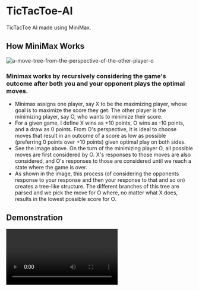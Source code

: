 # TicTacToe-AI
TicTacToe AI made using MiniMax.

## How MiniMax Works
![a-move-tree-from-the-perspective-of-the-other-player-o](https://github.com/Andrewzekid/TicTacToe-AI/assets/79450923/7901eae0-6dc8-4142-8ea1-ebd02f3d3084)

### Minimax works by recursively considering the game's outcome after both you and your opponent plays the optimal moves.
* Minimax assigns one player, say X to be the maximizing player, whose goal is to maximize the score they get. The other player is the minimizing player, say O, who wants to minimize their score.
* For a given game, I define X wins as +10 points, O wins as -10 points, and a draw as 0 points. From O's perspective, it is ideal to choose moves that result in an outcome of a score as low as possible (preferring 0 points over +10 points) given optimal play on both sides.
* See the image above. On the turn of the minimizing player O, all possible moves are first considered by O. X's responses to those moves are also considered, and O's responses to those are considered until we reach a state where the game is over.
* As shown in the image, this process (of considering the opponents response to your response and then your response to that and so on) creates a tree-like structure. The different branches of this tree are parsed and we pick the move for O where, no matter what X does, results in the lowest possible score for O.

## Demonstration
<video width="300" src="https://github.com/Andrewzekid/TicTacToe-AI/assets/79450923/de404446-0c72-4a3a-8bbb-6598755c8369">






